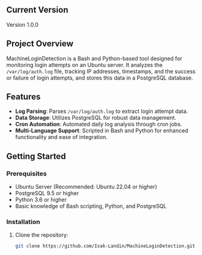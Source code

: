 ## Current Version
Version 1.0.0

## Project Overview
MachineLoginDetection is a Bash and Python-based tool designed for monitoring login attempts on an Ubuntu server. It analyzes the `/var/log/auth.log` file, tracking IP addresses, timestamps, and the success or failure of login attempts, and stores this data in a PostgreSQL database.

## Features
- **Log Parsing**: Parses `/var/log/auth.log` to extract login attempt data.
- **Data Storage**: Utilizes PostgreSQL for robust data management.
- **Cron Automation**: Automated daily log analysis through cron jobs.
- **Multi-Language Support**: Scripted in Bash and Python for enhanced functionality and ease of integration.

## Getting Started

### Prerequisites
- Ubuntu Server (Recommended: Ubuntu 22.04 or higher)
- PostgreSQL 9.5 or higher
- Python 3.6 or higher
- Basic knowledge of Bash scripting, Python, and PostgreSQL

### Installation
1. Clone the repository:
   ```bash
   git clone https://github.com/Isak-Landin/MachineLoginDetection.git
